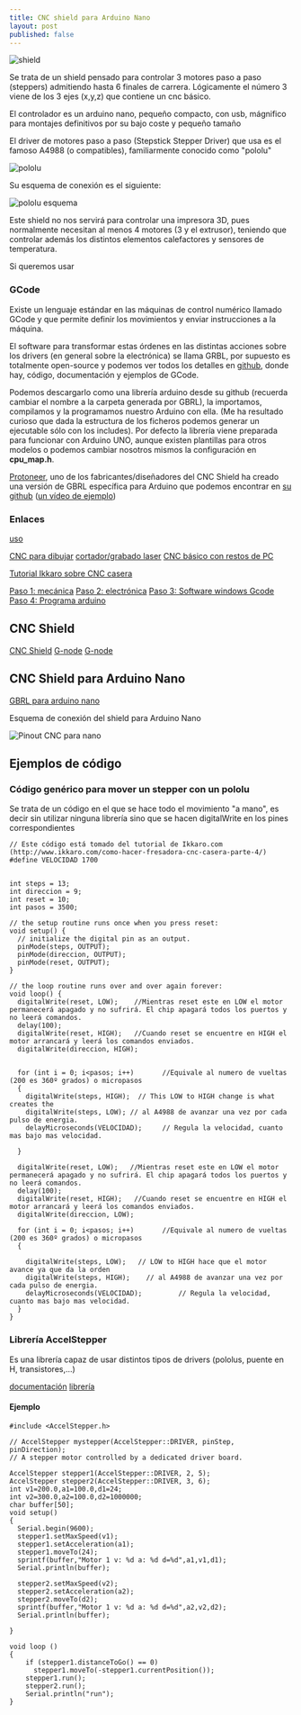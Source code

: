 ```yaml
---
title: CNC shield para Arduino Nano
layout: post
published: false
---
```


![shield](https://i0.wp.com/img.dxcdn.com/productimages/sku_341412_1.jpg)

Se trata de un shield pensado para controlar 3 motores paso a paso (steppers) admitiendo hasta 6 finales de carrera. Lógicamente el número 3 viene de los 3 ejes (x,y,z) que contiene un cnc básico. 

El controlador es un arduino nano, pequeño compacto, con usb, mágnifico para montajes definitivos por su bajo coste y pequeño tamaño

El driver de motores paso a paso (Stepstick Stepper Driver) que usa es el famoso A4988 (o compatibles), familiarmente conocido como "pololu"

![pololu](http://www.electan.com/images/0J1420.600.jpg)

Su esquema de conexión es el siguiente:

![pololu esquema](https://a.pololu-files.com/picture/0J3360.600.png?d94ef1356fab28463db67ff0619afadf)

Este shield no nos servirá para controlar una impresora 3D, pues normalmente necesitan al menos 4 motores (3 y el extrusor), teniendo que controlar además los distintos elementos calefactores y sensores de temperatura.

Si queremos usar 

### GCode

Existe un lenguaje estándar en las máquinas de control numérico llamado GCode y que permite definir los movimientos y enviar instrucciones a la máquina.

El software para transformar estas órdenes en las distintas acciones sobre los drivers (en general sobre la electrónica) se llama GRBL, por supuesto es totalmente open-source y podemos ver todos los detalles en [github](https://github.com/grbl/grbl), donde hay, código, documentación y ejemplos de GCode.

Podemos descargarlo como una librería arduino desde su github (recuerda cambiar el nombre a la carpeta generada por GBRL), la importamos, compilamos y la programamos nuestro Arduino con ella. (Me ha resultado curioso que dada la estructura de los ficheros podemos generar un ejecutable sólo con los includes). Por defecto la librería viene preparada para funcionar con Arduino UNO, aunque existen plantillas para otros modelos o podemos cambiar nosotros mismos la configuración en __cpu_map.h__.

[Protoneer](http://blog.protoneer.co.nz/arduino-cnc-shield/), uno de los fabricantes/diseñadores del CNC Shield ha creado una versión de GBRL específica para Arduino que podemos encontrar en [su github](https://github.com/Protoneer/GRBL-Arduino-Library) ([un vídeo de ejemplo](https://www.youtube.com/watch?v=QDo-FGbBEpI))


### Enlaces

[uso](http://forum.arduino.cc/index.php?topic=87714.525)

[CNC para dibujar](https://sites.google.com/site/0miker0/home)
[cortador/grabado laser](https://arduinoclub.wordpress.com/2014/05/22/arduino-3-axis-mini-lazer-paper-cutter/)
[CNC básico con restos de PC](http://www.instructables.com/id/3-Axis-Arduino-Based-CNC-Controller/?lang=es&ALLSTEPS)

[Tutorial Ikkaro sobre CNC casera](https://www.youtube.com/watch?v=lvaBb-rPepY)

[Paso 1: mecánica](http://www.ikkaro.com/como-hacer-fresadora-cnc-casera/) [Paso 2: electrónica](http://www.ikkaro.com/como-hacer-fresadora-cnc-casera-parte-2/) [Paso 3: Software windows Gcode](http://www.ikkaro.com/como-hacer-fresadora-cnc-casera-parte-3/) [Paso 4: Programa arduino](http://www.ikkaro.com/como-hacer-fresadora-cnc-casera-parte-4/)

## CNC Shield 

[CNC Shield](http://blog.protoneer.co.nz/arduino-cnc-shield/)
[G-node](http://blog.protoneer.co.nz/arduino-cnc-controller/)
[G-node](http://blog.protoneer.co.nz/quick-grbl-setup-guide-for-windows-arduino-g-code-interpreter/)

## CNC Shield para Arduino Nano

[GBRL para arduino nano](http://www.instructables.com/id/GRBL-Pinout-Arduino-Nano-v30/ALLSTEPS)

Esquema de conexión del shield para Arduino Nano

![Pinout CNC para nano](http://cdn.instructables.com/FG8/GDCU/I5DSF1YL/FG8GDCUI5DSF1YL.LARGE.jpg)

## Ejemplos de código

### Código genérico para mover un stepper con un pololu

Se trata de un código en el que se hace todo el movimiento "a mano", es decir sin utilizar ninguna librería sino que se hacen digitalWrite en los pines correspondientes


	// Este código está tomado del tutorial de Ikkaro.com (http://www.ikkaro.com/como-hacer-fresadora-cnc-casera-parte-4/)
	#define VELOCIDAD 1700


	int steps = 13;
	int direccion = 9;
	int reset = 10;
	int pasos = 3500;

	// the setup routine runs once when you press reset:
	void setup() {                
	  // initialize the digital pin as an output.
	  pinMode(steps, OUTPUT); 
	  pinMode(direccion, OUTPUT); 
	  pinMode(reset, OUTPUT);
	}

	// the loop routine runs over and over again forever:
	void loop() {
	  digitalWrite(reset, LOW);    //Mientras reset este en LOW el motor permanecerá apagado y no sufrirá. El chip apagará todos los puertos y no leerá comandos.
	  delay(100);
	  digitalWrite(reset, HIGH);   //Cuando reset se encuentre en HIGH el motor arrancará y leerá los comandos enviados.
	  digitalWrite(direccion, HIGH);
	    

	  for (int i = 0; i<pasos; i++)       //Equivale al numero de vueltas (200 es 360º grados) o micropasos
	  {
	    digitalWrite(steps, HIGH);  // This LOW to HIGH change is what creates the
	    digitalWrite(steps, LOW); // al A4988 de avanzar una vez por cada pulso de energia.  
	    delayMicroseconds(VELOCIDAD);     // Regula la velocidad, cuanto mas bajo mas velocidad.

	  } 
	  
	  digitalWrite(reset, LOW);   //Mientras reset este en LOW el motor permanecerá apagado y no sufrirá. El chip apagará todos los puertos y no leerá comandos.
	  delay(100);
	  digitalWrite(reset, HIGH);   //Cuando reset se encuentre en HIGH el motor arrancará y leerá los comandos enviados.
	  digitalWrite(direccion, LOW);

	  for (int i = 0; i<pasos; i++)       //Equivale al numero de vueltas (200 es 360º grados) o micropasos
	  {
	      
	    digitalWrite(steps, LOW);   // LOW to HIGH hace que el motor avance ya que da la orden
	    digitalWrite(steps, HIGH);    // al A4988 de avanzar una vez por cada pulso de energia.
	    delayMicroseconds(VELOCIDAD);         // Regula la velocidad, cuanto mas bajo mas velocidad.
	  }
	}



### Librería AccelStepper

Es una librería capaz de usar distintos tipos de drivers (pololus, puente en H, transistores,...)

[documentación](https://www.pjrc.com/teensy/td_libs_AccelStepper.html)
[librería](https://www.pjrc.com/teensy/arduino_libraries/AccelStepper-1.30.zip)


#### Ejemplo

	#include <AccelStepper.h>

	// AccelStepper mystepper(AccelStepper::DRIVER, pinStep, pinDirection);
	// A stepper motor controlled by a dedicated driver board.

	AccelStepper stepper1(AccelStepper::DRIVER, 2, 5);
	AccelStepper stepper2(AccelStepper::DRIVER, 3, 6);
	int v1=200.0,a1=100.0,d1=24;
	int v2=300.0,a2=100.0,d2=1000000;
	char buffer[50];
	void setup()
	{
	  Serial.begin(9600);
	  stepper1.setMaxSpeed(v1);
	  stepper1.setAcceleration(a1);
	  stepper1.moveTo(24);
	  sprintf(buffer,"Motor 1 v: %d a: %d d=%d",a1,v1,d1);
	  Serial.println(buffer);
	  
	  stepper2.setMaxSpeed(v2);
	  stepper2.setAcceleration(a2);
	  stepper2.moveTo(d2);
	  sprintf(buffer,"Motor 1 v: %d a: %d d=%d",a2,v2,d2);
	  Serial.println(buffer);

	}

	void loop ()
	{
	    if (stepper1.distanceToGo() == 0)
	      stepper1.moveTo(-stepper1.currentPosition());
	    stepper1.run();
	    stepper2.run();
	    Serial.println("run");
	}